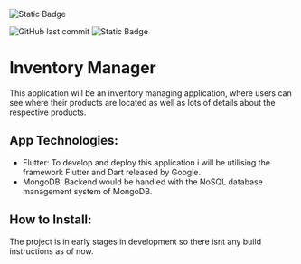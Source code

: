 ![Static Badge](https://img.shields.io/badge/build-macos-green)

![GitHub last commit](https://img.shields.io/github/last-commit/mwilko/Mobile_Health_App) ![Static Badge](https://img.shields.io/badge/status-development-yellow)
# Inventory Manager

This application will be an inventory managing application, where users can see where their products are located as well as lots of details about the respective products.

## App Technologies:
- Flutter: To develop and deploy this application i will be utilising the framework Flutter and Dart released by Google.
- MongoDB: Backend would be handled with the NoSQL database management system of MongoDB.

## How to Install:

The project is in early stages in development so there isnt any build instructions as of now.
